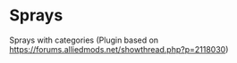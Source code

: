 # Sprays
Sprays with categories (Plugin based on https://forums.alliedmods.net/showthread.php?p=2118030)
